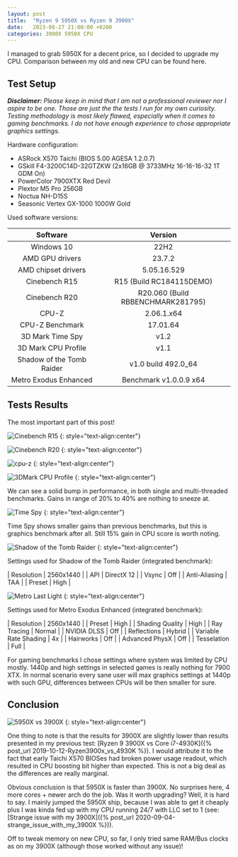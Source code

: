 ```yaml
---
layout: post
title:  "Ryzen 9 5950X vs Ryzen 9 3900X"
date:   2023-08-27 21:00:00 +0200
categories: 3900X 5950X CPU
---
```

I managed to grab 5950X for a decent price, so I decided to upgrade my CPU.
Comparison between my old and new CPU can be found here.

<!--more-->

## Test Setup

_**Disclaimer:** Please keep in mind that I am not a professional reviewer nor
I aspire to be one. Those are just the the tests I run for my own curiosity.
Testing methodology is most likely flawed, especially when it comes to gaming
benchmarks. I do not have enough experience to chose appropriate graphics settings._

Hardware configuration:
* ASRock X570 Taichi (BIOS 5.00 AGESA 1.2.0.7)
* GSkill F4-3200C14D-32GTZKW (2x16GB @ 3733MHz 16-16-16-32 1T GDM On)
* PowerColor 7900XTX Red Devil
* Plextor M5 Pro 256GB
* Noctua NH-D15S
* Seasonic Vertex GX-1000 1000W Gold

Used software versions:

| Software | Version |
|:--------:|:-------:|
| Windows 10 | 22H2 |
| AMD GPU drivers | 23.7.2 |
| AMD chipset drivers | 5.05.16.529 |
| Cinebench R15 | R15 (Build RC184115DEMO) |
| Cinebench R20 | R20.060 (Build RBBENCHMARK281795) |
| CPU-Z | 2.06.1.x64 |
| CPU-Z Benchmark | 17.01.64 |
| 3D Mark Time Spy | v1.2 |
| 3D Mark CPU Profile | v1.1 |
| Shadow of the Tomb Raider | v1.0 build 492.0_64 |
| Metro Exodus Enhanced | Benchmark v1.0.0.9 x64 |

## Tests Results

The most important part of this post!

![Cinebench R15](/assets/Ryzen5950x_vs_Ryzen3900x/cinebench-r15.png)
{: style="text-align:center"}

![Cinebench R20](/assets/Ryzen5950x_vs_Ryzen3900x/cinebench-r20.png)
{: style="text-align:center"}

![cpu-z](/assets/Ryzen5950x_vs_Ryzen3900x/cpu-z-bench.png)
{: style="text-align:center"}

![3DMark CPU Profile](/assets/Ryzen5950x_vs_Ryzen3900x/cpu-profile.png)
{: style="text-align:center"}

We can see a solid bump in performance, in both single and multi-threaded benchmarks.
Gains in range of 20% to 40% are nothing to sneeze at.

![Time Spy](/assets/Ryzen5950x_vs_Ryzen3900x/time-spy.png)
{: style="text-align:center"}

Time Spy shows smaller gains than previous benchmarks, but this is graphics benchmark
after all. Still 15% gain in CPU score is worth noting.

![Shadow of the Tomb Raider](/assets/Ryzen5950x_vs_Ryzen3900x/sotr-1440p.png)
{: style="text-align:center"}

Settings used for Shadow of the Tomb Raider (integrated benchmark):

| Resolution | 2560x1440 |
| API | DirectX 12 |
| Vsync | Off |
| Anti-Aliasing | TAA |
| Preset | High |

![Metro Last Light](/assets/Ryzen5950x_vs_Ryzen3900x/metro-exodus-1440p.png)
{: style="text-align:center"}

Settings used for Metro Exodus Enhanced (integrated benchmark):

| Resolution | 2560x1440 |
| Preset | High |
| Shading Quality | High |
| Ray Tracing | Normal |
| NVIDIA DLSS | Off |
| Reflections | Hybrid |
| Variable Rate Shading | 4x |
| Hairworks | Off |
| Advanced PhysX | Off |
| Tesselation | Full |

For gaming benchmarks I chose settings where system was limited by CPU mostly.
1440p and high settings in selected games is really nothing for 7900 XTX.
In normal scenario every sane user will max graphics settings at 1440p with such
GPU, differences between CPUs will be then smaller for sure.

## Conclusion

![5950X vs 3900X](/assets/Ryzen5950x_vs_Ryzen3900x/overview.png)
{: style="text-align:center"}

One thing to note is that the results for 3900X are slightly lower than results
presented in my previous test:
[Ryzen 9 3900X vs Core i7-4930K]({% post_url 2019-10-12-Ryzen3900x_vs_4930K %}).
I would attribute it to the fact that early Taichi X570 BIOSes had broken
power usage readout, which resulted in CPU boosting bit higher than expected.
This is not a big deal as the differences are really marginal.

Obvious conclusion is that 5950X is faster than 3900X. No surprises here, 4 more
cores + newer arch do the job. Was it worth upgrading? Well, it is hard to say.
I mainly jumped the 5950X ship, because I was able to get it cheaply plus I was
kinda fed up with my CPU running 24/7 with LLC set to 1 (see:
[Strange issue with my 3900X]({% post_url 2020-09-04-strange_issue_with_my_3900X %})).

Off to tweak memory on new CPU, so far, I only tried same RAM/Bus clocks as on my
3900X (although those worked without any issue)!
